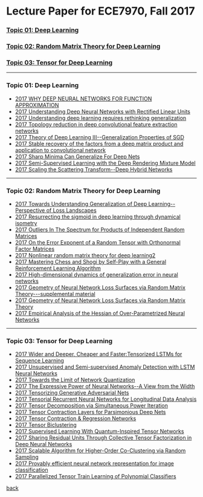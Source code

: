 # Lecture Paper for ECE7970, Fall 2017


### [Topic 01: Deep Learning](#1)

### [Topic 02: Random Matrix Theory for Deep Learning](#2)

### [Topic 03: Tensor for Deep Learning](#3)



---

 <h3 id="1">
 Topic 01: Deep Learning
 </h3>
 
- [2017 WHY DEEP NEURAL NETWORKS FOR FUNCTION APPROXIMATION](https://openreview.net/pdf?id=SkpSlKIel)
- [2017 Understanding Deep Neural Networks with Rectified Linear Units](https://arxiv.org/pdf/1611.01491.pdf)
- [2017 Understanding deep learning requires rethinking generalization](https://arxiv.org/pdf/1611.03530.pdf)
- [2017 Topology reduction in deep convolutional feature extraction networks](https://arxiv.org/pdf/1707.02711.pdf)
- [2017 Theory of Deep Learning III--Generalization Properties of SGD](https://dspace.mit.edu/bitstream/handle/1721.1/107841/CBMM-Memo-067.pdf?sequence=4)
- [2017 Stable recovery of the factors from a deep matrix product  and application to convolutional network](https://arxiv.org/pdf/1703.08044.pdf)
- [2017 Sharp Minima Can Generalize For Deep Nets](https://arxiv.org/pdf/1703.04933.pdf)
- [2017 Semi-Supervised Learning with the Deep Rendering Mixture Model](https://arxiv.org/pdf/1612.01942.pdf)
- [2017 Scaling the Scattering Transform--Deep Hybrid Networks](https://arxiv.org/pdf/1703.08961.pdf)
 

---

 <h3 id="2">
 Topic 02: Random Matrix Theory for Deep Learning
 </h3>
 
- [2017 Towards Understanding Generalization of Deep Learning--Perspective of Loss Landscapes](https://arxiv.org/pdf/1706.10239.pdf)
- [2017 Resurrecting the sigmoid in deep learning through dynamical isometry](http://papers.nips.cc/paper/7064-resurrecting-the-sigmoid-in-deep-learning-through-dynamical-isometry-theory-and-practice.pdf)
- [2017 Outliers In The Spectrum for Products of Independent Random Matrices](https://arxiv.org/pdf/1711.07420.pdf)
- [2017 On the Error Exponent of a Random Tensor with  Orthonormal Factor Matrices](https://hal-centralesupelec.archives-ouvertes.fr/hal-01562329/document)
- [2017 Nonlinear random matrix theory for deep learning2](http://papers.nips.cc/paper/6857-nonlinear-random-matrix-theory-for-deep-learning.pdf)
- [2017 Mastering Chess and Shogi by Self-Play with a General Reinforcement Learning Algorithm](https://arxiv.org/pdf/1712.01815.pdf)
- [2017 High-dimensional dynamics of generalization error in neural networks](https://arxiv.org/pdf/1710.03667.pdf)
- [2017 Geometry of Neural Network Loss Surfaces via Random Matrix Theory---supplemental material](http://proceedings.mlr.press/v70/pennington17a/pennington17a.pdf)
- [2017 Geometry of Neural Network Loss Surfaces via Random Matrix Theory](http://proceedings.mlr.press/v70/pennington17a/pennington17a.pdf)
- [2017 Empirical Analysis of the Hessian of Over-Parametrized Neural Networks](https://arxiv.org/pdf/1706.04454.pdf)


---

 <h3 id="3">
 Topic 03: Tensor for Deep Learning
 </h3>
 
- [2017 Wider and Deeper, Cheaper and Faster:Tensorized LSTMs for Sequence Learning](http://papers.nips.cc/paper/6606-wider-and-deeper-cheaper-and-faster-tensorized-lstms-for-sequence-learning.pdf)
- [2017 Unsupervised and Semi-supervised Anomaly Detection with LSTM Neural Networks](https://arxiv.org/pdf/1710.09207.pdf)
- [2017 Towards the Limit of Network Quantization](https://arxiv.org/pdf/1612.01543.pdf)
- [2017 The Expressive Power of Neural Networks--A View from the Width](http://papers.nips.cc/paper/7203-the-expressive-power-of-neural-networks-a-view-from-the-width.pdf)
- [2017 Tensorizing Generative Adversarial Nets](https://arxiv.org/pdf/1710.10772.pdf)
- [2017 Tensorial Recurrent Neural Networks for Longitudinal Data Analysis](https://arxiv.org/pdf/1708.00185.pdf)
- [2017 Tensor Decomposition via Simultaneous Power Iteration](http://proceedings.mlr.press/v70/wang17i/wang17i.pdf)
- [2017 Tensor Contraction Layers for Parsimonious Deep Nets](https://arxiv.org/pdf/1706.00439.pdf)
- [2017 Tensor Contraction & Regression Networks](https://www.researchgate.net/profile/Jean_Kossaifi2/publication/318721063_Tensor_Contraction_Regression_Networks/links/5a26b48d0f7e9b71dd0c62ad/Tensor-Contraction-Regression-Networks.pdf)
- [2017 Tensor Biclustering](http://papers.nips.cc/paper/6730-tensor-biclustering.pdf)
- [2017 Supervised Learning With Quantum-Inspired Tensor Networks](https://arxiv.org/pdf/1605.05775.pdf)
- [2017 Sharing Residual Units Through Collective Tensor Factorization in Deep Neural Networks](https://arxiv.org/pdf/1703.02180.pdf)
- [2017 Scalable Algorithm for Higher-Order Co-Clustering via Random Sampling](https://arxiv.org/pdf/1703.02180.pdf)
- [2017 Provably efficient neural network representation for image classification](https://arxiv.org/pdf/1703.02180.pdf)
- [2017 Parallelized Tensor Train Learning of Polynomial Classifiers](https://pdfs.semanticscholar.org/ca92/d51330013052aaab2dffecc67b09c332ee31.pdf)

[back](./)
